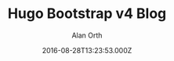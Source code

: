 ---
title: Hugo Bootstrap v4 Blog
github: https://github.com/alanorth/hugo-theme-bootstrap4-blog
demo: https://picturingjordan.com/
author: Alan Orth
ssg:
  - Hugo
cms:
  - Markdown
date: 2016-08-28T13:23:53.000Z
description: A blogging-centric Bootstrap v4 theme for the Hugo static site generator.
draft: false
publish_date: '2016-08-28T13:23:53Z'
update_date: '2022-07-29T17:15:32Z'
github_star: 202
github_fork: 143
---